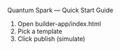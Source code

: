Quantum Spark — Quick Start Guide
1) Open builder-app/index.html
2) Pick a template
3) Click publish (simulate)
